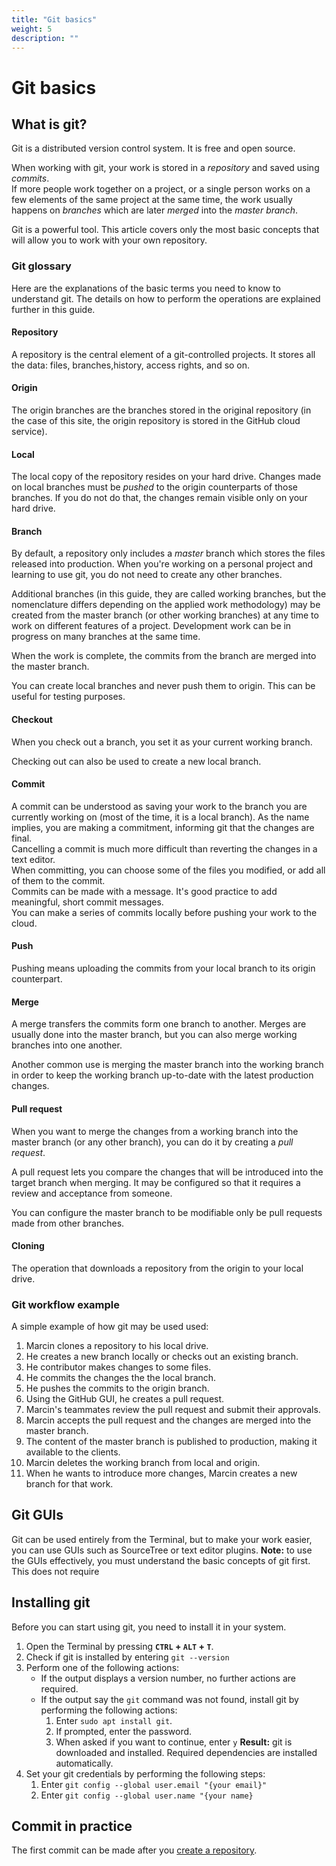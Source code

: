```yaml
---
title: "Git basics"
weight: 5
description: ""
---
```

# Git basics
## What is git?
Git is a distributed version control system. It is free and open source. 

When working with git, your work is stored in a *repository* and saved using *commits*.  
If more people work together on a project, or a single person works on a few elements of the same project at the same time, the work usually happens on *branches* which are later *merged* into the *master branch*.

Git is a powerful tool. This article covers only the most basic concepts that will allow you to work with your own repository.

### Git glossary
Here are the explanations of the basic terms you need to know to understand git. The details on how to perform the operations are explained further in this guide.
#### Repository
A repository is the central element of a git-controlled projects. It stores all the data: files, branches,history, access rights, and so on.
#### Origin
The origin branches are the branches stored in the original repository (in the case of this site, the origin repository is stored in the GitHub cloud service).
#### Local
The local copy of the repository resides on your hard drive. Changes made on local branches must be *pushed* to the origin counterparts of those branches. If you do not do that, the changes remain visible only on your hard drive.
#### Branch
By default, a repository only includes a *master* branch which stores the files released into production. When you're working on a personal project and learning to use git, you do not need to create any other branches.  

Additional branches (in this guide, they are called working branches, but the nomenclature differs depending on the applied work methodology) may be created from the master branch (or other working branches) at any time to work on different features of a project. Development work can be in progress on many branches at the same time.

When the work is complete, the commits from the branch are merged into the master branch.

You can create local branches and never push them to origin. This can be useful for testing purposes.
#### Checkout
When you check out a branch, you set it as your current working branch.

Checking out can also be used to create a new local branch.
#### Commit
A commit can be understood as saving your work to the branch you are currently working on (most of the time, it is a local branch). As the name implies, you are making a commitment, informing git that the changes are final.  
Cancelling a commit is much more difficult than reverting the changes in a text editor.  
When committing, you can choose some of the files you modified, or add all of them to the commit.  
Commits can be made with a message. It's good practice to add meaningful, short commit messages.  
You can make a series of commits locally before pushing your work to the cloud.
#### Push
Pushing means uploading the commits from your local branch to its origin counterpart.
#### Merge
A merge transfers the commits form one branch to another. Merges are usually done into the master branch, but you can also merge working branches into one another.

Another common use is merging the master branch into the working branch in order to keep the working branch up-to-date with the latest production changes.
#### Pull request
When you want to merge the changes from a working branch into the master branch (or any other branch), you can do it by creating a *pull request*.

A pull request lets you compare the changes that will be introduced into the target branch when merging. It may be configured so that it requires a review and acceptance from someone.

You can configure the master branch to be modifiable only be pull requests made from other branches.
#### Cloning
The operation that downloads a repository from the origin to your local drive.
### Git workflow example

A simple example of how git may be used used:
1. Marcin clones a repository to his local drive.
2. He creates a new branch locally or checks out an existing branch.
3. He contributor makes changes to some files.
4. He commits the changes the the local branch.
5. He pushes the commits to the origin branch.
6. Using the GitHub GUI, he creates a pull request.
7. Marcin's teammates review the pull request and submit their approvals.
8. Marcin accepts the pull request and the changes are merged into the master branch.
9. The content of the master branch is published to production, making it available to the clients.
10. Marcin deletes the working branch from local and origin.
11. When he wants to introduce more changes, Marcin creates a new branch for that work.

## Git GUIs
Git can be used entirely from the Terminal, but to make your work easier, you can use GUIs such as SourceTree or text editor plugins.
**Note:** to use the GUIs effectively, you must understand the basic concepts of git first. This does not require 

## Installing git
Before you can start using git, you need to install it in your system.

1. Open the Terminal by pressing **`CTRL` + `ALT` + `T`**.
1. Check if git is installed by entering `git --version`
2. Perform one of the following actions:
   - If the output displays a version number, no further actions are required.
   - If the output say the `git` command was not found, install git by performing the following actions:
     1. Enter `sudo apt install git`. 
     2. If prompted, enter the password.
     3. When asked if you want to continue, enter `y`
     **Result:** git is downloaded and installed. Required dependencies are installed automatically.
3. Set your git credentials by performing the following steps:
   1. Enter `git config --global user.email "{your email}"`
   2. Enter `git config --global user.name "{your name}`

## Commit in practice
The first commit can be made after you [create a repository](/docs/github/repository).